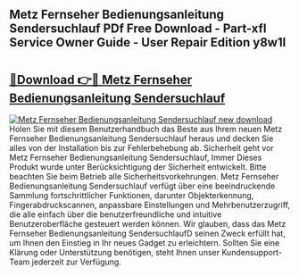 ## Metz Fernseher Bedienungsanleitung Sendersuchlauf PDf Free Download - Part-xfI Service Owner Guide - User Repair Edition y8w1l

# <h2><a href="http://df0wvci.blite.top/?on=Metz+Fernseher+Bedienungsanleitung+Sendersuchlauf">🔗Download 👉🔴 Metz Fernseher Bedienungsanleitung Sendersuchlauf</a></h2>

[![Metz Fernseher Bedienungsanleitung Sendersuchlauf new download](https://i.imgur.com/lujVjoI.png)](http://df0wvci.blite.top/?on=Metz+Fernseher+Bedienungsanleitung+Sendersuchlauf)
Holen Sie mit diesem Benutzerhandbuch das Beste aus Ihrem neuen Metz Fernseher Bedienungsanleitung Sendersuchlauf heraus und decken Sie alles von der Installation bis zur Fehlerbehebung ab. Sicherheit geht vor Metz Fernseher Bedienungsanleitung Sendersuchlauf, Immer Dieses Produkt wurde unter Berücksichtigung der Sicherheit entwickelt. Bitte beachten Sie beim Betrieb alle Sicherheitsvorkehrungen. Metz Fernseher Bedienungsanleitung Sendersuchlauf verfügt über eine beeindruckende Sammlung fortschrittlicher Funktionen, darunter Objekterkennung, Fingerabdruckscannen, anpassbare Einstellungen und Mehrbenutzerzugriff, die alle einfach über die benutzerfreundliche und intuitive Benutzeroberfläche gesteuert werden können. Wir glauben, dass das Metz Fernseher Bedienungsanleitung SendersuchlaufD seinen Zweck erfüllt hat, um Ihnen den Einstieg in Ihr neues Gadget zu erleichtern. Sollten Sie eine Klärung oder Unterstützung benötigen, steht Ihnen unser Kundensupport-Team jederzeit zur Verfügung.
